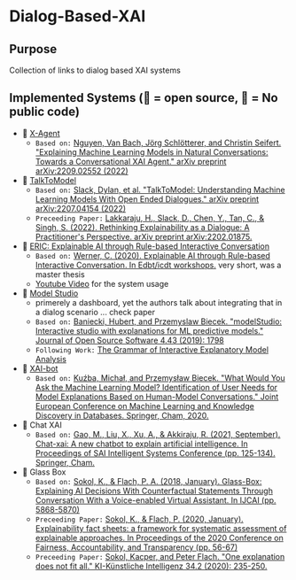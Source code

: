 # Dialog-Based-XAI

## Purpose
Collection of links to dialog based XAI systems

## Implemented Systems (👐 = open source, 🔐 = No public code)

- 👐 [X-Agent](https://github.com/bach1292/XAGENT)
    - `Based on:` [Nguyen, Van Bach, Jörg Schlötterer, and Christin Seifert. "Explaining Machine Learning Models in Natural Conversations: Towards a Conversational XAI Agent." arXiv preprint arXiv:2209.02552 (2022)](https://arxiv.org/pdf/2209.02552.pdf)
- 👐 [TalkToModel](https://github.com/dylan-slack/TalkToModel)
    - `Based on:` [Slack, Dylan, et al. "TalkToModel: Understanding Machine Learning Models With Open Ended Dialogues." arXiv preprint arXiv:2207.04154 (2022)](http://arxiv.org/abs/2207.04154)
    - `Preceeding Paper:` [Lakkaraju, H., Slack, D., Chen, Y., Tan, C., & Singh, S. (2022). Rethinking Explainability as a Dialogue: A Practitioner's Perspective. arXiv preprint arXiv:2202.01875.](https://arxiv.org/abs/2202.01875)
- 👐 [ERIC: Explainable AI through Rule-based Interactive Conversation](https://github.com/viadee/eric/blob/master/README.md)  
    - `Based on:` [Werner, C. (2020). Explainable AI through Rule-based Interactive Conversation. In Edbt/icdt workshops.](http://ceur-ws.org/Vol-2578/ETMLP3.pdf) very short, was a master thesis 
    - [Youtube Video](https://www.youtube.com/watch?v=C3bsM33oBtY) for the system usage
- 👐 [Model Studio](https://github.com/ModelOriented/modelStudio) 
    - primerely a dashboard, yet the authors talk about integrating that in a dialog scenario ... check paper 
    - `Based on:` [Baniecki, Hubert, and Przemyslaw Biecek. "modelStudio: Interactive studio with explanations for ML predictive models." Journal of Open Source Software 4.43 (2019): 1798](https://www.theoj.org/joss-papers/joss.01798/10.21105.joss.01798.pdf)
    - `Following Work:` [The Grammar of Interactive Explanatory Model Analysis](https://arxiv.org/abs/2005.00497)
-  👐 [XAI-bot](https://github.com/ModelOriented/xaibot/)
    - `Based on:` [Kuźba, Michał, and Przemysław Biecek. "What Would You Ask the Machine Learning Model? Identification of User Needs for Model Explanations Based on Human-Model Conversations." Joint European Conference on Machine Learning and Knowledge Discovery in Databases. Springer, Cham, 2020.](https://arxiv.org/abs/2002.05674)
- 🔐 Chat XAI
    - `Based on:` [Gao, M., Liu, X., Xu, A., & Akkiraju, R. (2021, September). Chat-xai: A new chatbot to explain artificial intelligence. In Proceedings of SAI Intelligent Systems Conference (pp. 125-134). Springer, Cham.](https://link.springer.com/chapter/10.1007/978-3-030-82199-9_9)
- 🔐 Glass Box
    - `Based on:` [Sokol, K., & Flach, P. A. (2018, January). Glass-Box: Explaining AI Decisions With Counterfactual Statements Through Conversation With a Voice-enabled Virtual Assistant. In IJCAI (pp. 5868-5870)](https://www.ijcai.org/proceedings/2018/0865.pdf) 
    - `Preceeding Paper:` [Sokol, K., & Flach, P. (2020, January). Explainability fact sheets: a framework for systematic assessment of explainable approaches. In Proceedings of the 2020 Conference on Fairness, Accountability, and Transparency (pp. 56-67)](https://arxiv.org/abs/1912.05100)
    - `Preceeding Paper:` [Sokol, Kacper, and Peter Flach. "One explanation does not fit all." KI-Künstliche Intelligenz 34.2 (2020): 235-250.](https://arxiv.org/abs/2001.09734)


